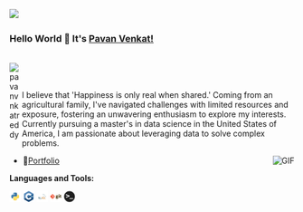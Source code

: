 ![](https://komarev.com/ghpvc/?username=pavanvenkatreddy&style=flat-square)

### Hello World 👋 It's [Pavan Venkat!](https://pavanvenkatreddy.github.io/not-my-cv/)

<br/>


<a href="https://www.linkedin.com/in/pavanvenkatreddy/">
<img align="left" alt="pavanvnkatreddy" width="22px" src="https://cdn.jsdelivr.net/npm/simple-icons@v3/icons/linkedin.svg" />
</a>
<br />

<br />

I believe that 'Happiness is only real when shared.' Coming from an agricultural family, I've navigated challenges with limited resources and exposure, fostering an unwavering enthusiasm to explore my interests. Currently pursuing a master's in data science in the United States of America, I am passionate about leveraging data to solve complex problems.

<img align="right" alt="GIF" src="https://media.giphy.com/media/USV0ym3bVWQJJmNu3N/giphy.gif" />

- 📝[Portfolio](https://pavanvenkatreddy.github.io/not-my-cv/)



**Languages and Tools:**


<code><img height="20" src="https://raw.githubusercontent.com/github/explore/80688e429a7d4ef2fca1e82350fe8e3517d3494d/topics/python/python.png"></code>
<code><img height="20" src="https://raw.githubusercontent.com/github/explore/80688e429a7d4ef2fca1e82350fe8e3517d3494d/topics/cpp/cpp.png"></code>
<code><img height="20" src="https://raw.githubusercontent.com/github/explore/80688e429a7d4ef2fca1e82350fe8e3517d3494d/topics/mysql/mysql.png"></code>
<code><img height="20" src="https://raw.githubusercontent.com/github/explore/80688e429a7d4ef2fca1e82350fe8e3517d3494d/topics/git/git.png"></code>
<code><img height="20" src="https://raw.githubusercontent.com/github/explore/80688e429a7d4ef2fca1e82350fe8e3517d3494d/topics/terminal/terminal.png"></code>
